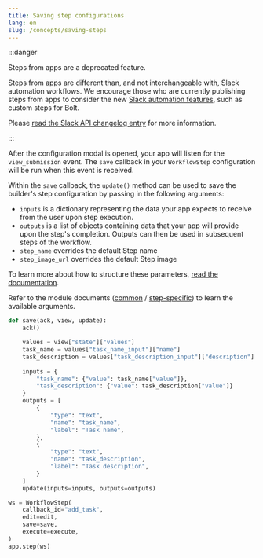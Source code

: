 ```yaml
---
title: Saving step configurations
lang: en
slug: /concepts/saving-steps
---
```


:::danger

Steps from apps are a deprecated feature.

Steps from apps are different than, and not interchangeable with, Slack automation workflows. We encourage those who are currently publishing steps from apps to consider the new [Slack automation features](https://api.slack.com/automation), such as custom steps for Bolt.

Please [read the Slack API changelog entry](https://api.slack.com/changelog/2023-08-workflow-steps-from-apps-step-back) for more information.

:::

After the configuration modal is opened, your app will listen for the `view_submission` event. The `save` callback in your `WorkflowStep` configuration will be run when this event is received.

Within the `save` callback, the `update()` method can be used to save the builder's step configuration by passing in the following arguments:

- `inputs` is a dictionary representing the data your app expects to receive from the user upon step execution.
- `outputs` is a list of objects containing data that your app will provide upon the step's completion. Outputs can then be used in subsequent steps of the workflow.
- `step_name` overrides the default Step name
- `step_image_url` overrides the default Step image

To learn more about how to structure these parameters, [read the documentation](https://api.slack.com/reference/workflows/workflow_step).

Refer to the module documents (<a href="https://tools.slack.dev/bolt-python/api-docs/slack_bolt/kwargs_injection/args.html">common</a> / <a href="https://tools.slack.dev/bolt-python/api-docs/slack_bolt/workflows/step/utilities/index.html">step-specific</a>) to learn the available arguments.
```python
def save(ack, view, update):
    ack()

    values = view["state"]["values"]
    task_name = values["task_name_input"]["name"]
    task_description = values["task_description_input"]["description"]
                
    inputs = {
        "task_name": {"value": task_name["value"]},
        "task_description": {"value": task_description["value"]}
    }
    outputs = [
        {
            "type": "text",
            "name": "task_name",
            "label": "Task name",
        },
        {
            "type": "text",
            "name": "task_description",
            "label": "Task description",
        }
    ]
    update(inputs=inputs, outputs=outputs)

ws = WorkflowStep(
    callback_id="add_task",
    edit=edit,
    save=save,
    execute=execute,
)
app.step(ws)
```
